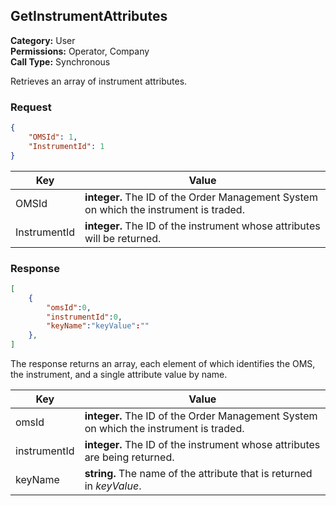 ## GetInstrumentAttributes

**Category:** User<br />**Permissions:** Operator, Company<br />**Call Type:** Synchronous

Retrieves an array of instrument attributes.

### Request

```json
{
    "OMSId": 1,
    "InstrumentId": 1
}
```

| Key          | Value                                                        |
| ------------ | ------------------------------------------------------------ |
| OMSId        | **integer.** The ID of the Order Management System on which the instrument is traded. |
| InstrumentId | **integer.** The ID of the instrument whose attributes will be returned. |

### Response

```json
[
    {
        "omsId":0,
        "instrumentId":0,
        "keyName":"keyValue":""
    },
]
```

The response returns an array, each element of which identifies the OMS, the instrument, and a single attribute value by name.

| Key          | Value                                                        |
| ------------ | ------------------------------------------------------------ |
| omsId        | **integer.** The ID of the Order Management System on which the instrument is traded. |
| instrumentId | **integer.** The ID of the instrument whose attributes are being returned. |
| keyName      | **string.** The name of the attribute that is returned in *keyValue*. |


